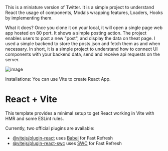 This is a miniature version of Twitter. It is a simple project to understand React the usage of components, Modals wrapping features, Loaders, Hooks by implementing them.  

What it does?
Once you clone it on your local, it will open a single page web app hosted on 80 port. It shows a simple posting action. 
The project enables users to post a new "post", and display the data on theat page. 
I used a simple backend to store the posts.json and fetch them as and when necessary. 
In short, it is a simple project to understand how to connect UI components with your backend data, send and receive api requests on the server. 


![image](https://github.com/Anoushka444/React-Essentials/assets/35841938/b161c10b-7bb0-41b7-8e00-207016ee4e9f)


Installations:
You can use Vite to create React App. 

# React + Vite

This template provides a minimal setup to get React working in Vite with HMR and some ESLint rules.

Currently, two official plugins are available:

- [@vitejs/plugin-react](https://github.com/vitejs/vite-plugin-react/blob/main/packages/plugin-react/README.md) uses [Babel](https://babeljs.io/) for Fast Refresh
- [@vitejs/plugin-react-swc](https://github.com/vitejs/vite-plugin-react-swc) uses [SWC](https://swc.rs/) for Fast Refresh
